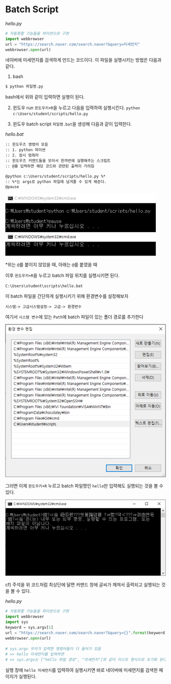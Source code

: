 # Batch Script 

*hello.py*

```python
# 자동화할 기능들을 파이썬으로 구현
import webbrowser
url = "https://search.naver.com/search.naver?&query=미세먼지"
webbrowser.open(url)
```

네이버에 미세먼지를 검색하게 만드는 코드이다. 이 파일을 실행시키는 방법은 다음과 같다.



1) bash

```bash
$ python 파일명.py
```

bash에서 위와 같이 입력하면 실행이 된다.



2) 윈도우 run
`윈도우키+R`을 누르고 다음을 입력하여 실행시킨다.
`python c:\Users/student/scripts/hello.py`



3) 윈도우 batch script 
`파일명.bat`을 생성해 다음과 같이 입력한다.

*hello.bat*

```
:: 윈도우즈 명령어 모음
:: 1. python 파이썬
:: 2. 잠시 멈춰라
:: 윈도우즈 커맨드들을 모아서 한꺼번에 실행해주는 스크립트
:: @를 입력하면 해당 코드와 관련된 출력이 가려짐

@python c:\Users/student/scripts/hello.py %*
:: %*는 args로 python 파일에 넘겨줄 수 있게 해준다.
@pause
```

<img src = "images/image 002.png">

*위는 `@`를 붙이지 않았을 때, 아래는 `@`를 붙였을 때

이후 `윈도우키+R`을 누르고 batch 파일 위치를 실행시키면 된다.

`C:\Users\student\scripts\hello.bat`

이 batch 파일을 간단하게 실행시키기 위해 환경변수를 설정해보자

`시스템-> 고급시스템설정-> 고급-> 환경변수`

여기서 `시스템 변수`에 있는 `Path`에 batch 파일이 있는 폴더 경로를 추가한다

<img src = "images/image 001.png">

그러면 이제 `윈도우키+R` 누르고 batch 파일명인 `hello`만 입력해도 실행되는 것을 볼 수 있다.

<img src = "images/image 003.png">

cf) 주석을 위 코드처럼 최상단에 달면 커맨드 창에 글씨가 깨져서 출력되고 실행되는 것을 볼 수 있다.

*hello.py*

```python
# 자동화할 기능들을 파이썬으로 구현
import webbrowser
import sys
keyword = sys.argv[1]
url = "https://search.naver.com/search.naver?&query={}".format(keyword)
webbrowser.open(url)

# sys.argv 우리가 입력한 명령어들이 다 들어가 있음
# => hello 미세먼지를 입력하면
# => sys.argv는 ["hello 파일 경로", "미세먼지"]와 같이 리스트 형식으로 초기화 된다.
```

실행 창에 `hello 미세먼지`를 입력하여 실행시키면 바로 네이버에 미세먼지를 검색한 페이지가 실행된다.

